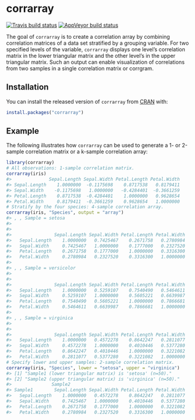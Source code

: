
# corrarray

<!-- badges: start -->

[![Travis build
status](https://travis-ci.com/Medicine1/corrarray.svg?branch=master)](https://travis-ci.com/Medicine1/corrarray)
[![AppVeyor build
status](https://ci.appveyor.com/api/projects/status/github/Medicine1/corrarray?branch=master&svg=true)](https://ci.appveyor.com/project/Medicine1/corrarray)
<!-- badges: end -->

The goal of `corrarray` is to create a correlation array by combining
correlation matrices of a data set stratified by a grouping variable.
For two specified levels of the variable, `corrarray` displays one
level’s correlation matrix in the lower triangular matrix and the
other level’s in the upper triangular matrix. Such an output can enable
visualization of correlations from two samples in a single correlation
matrix or corrgram.

## Installation

You can install the released version of `corrarray` from
[CRAN](https://CRAN.R-project.org) with:

``` r
install.packages("corrarray")
```

## Example

The following illustrates how `corrarray` can be used to generate a 1-
or 2-sample correlation matrix or a k-sample correlation array:

``` r
library(corrarray)
# All observations: 1-sample correlation matrix.
corrarray(iris)
#>              Sepal.Length Sepal.Width Petal.Length Petal.Width
#> Sepal.Length    1.0000000  -0.1175698    0.8717538   0.8179411
#> Sepal.Width    -0.1175698   1.0000000   -0.4284401  -0.3661259
#> Petal.Length    0.8717538  -0.4284401    1.0000000   0.9628654
#> Petal.Width     0.8179411  -0.3661259    0.9628654   1.0000000
# Stratify by the four species: 4-sample correlation array.
corrarray(iris, "Species", output = "array")
#> , , Sample = setosa
#> 
#>               
#>                Sepal.Length Sepal.Width Petal.Length Petal.Width
#>   Sepal.Length    1.0000000   0.7425467    0.2671758   0.2780984
#>   Sepal.Width     0.7425467   1.0000000    0.1777000   0.2327520
#>   Petal.Length    0.2671758   0.1777000    1.0000000   0.3316300
#>   Petal.Width     0.2780984   0.2327520    0.3316300   1.0000000
#> 
#> , , Sample = versicolor
#> 
#>               
#>                Sepal.Length Sepal.Width Petal.Length Petal.Width
#>   Sepal.Length    1.0000000   0.5259107    0.7540490   0.5464611
#>   Sepal.Width     0.5259107   1.0000000    0.5605221   0.6639987
#>   Petal.Length    0.7540490   0.5605221    1.0000000   0.7866681
#>   Petal.Width     0.5464611   0.6639987    0.7866681   1.0000000
#> 
#> , , Sample = virginica
#> 
#>               
#>                Sepal.Length Sepal.Width Petal.Length Petal.Width
#>   Sepal.Length    1.0000000   0.4572278    0.8642247   0.2811077
#>   Sepal.Width     0.4572278   1.0000000    0.4010446   0.5377280
#>   Petal.Length    0.8642247   0.4010446    1.0000000   0.3221082
#>   Petal.Width     0.2811077   0.5377280    0.3221082   1.0000000
# Specify lower and upper samples: 2-sample correlation matrix.
corrarray(iris, "Species", lower = "setosa", upper = "virginica")
#> [1] "Sample1 (lower triangular matrix) is 'setosa' (n=50)."   
#> [2] "Sample2 (upper triangular matrix) is 'virginica' (n=50)."
#>               Sample2
#> Sample1        Sepal.Length Sepal.Width Petal.Length Petal.Width
#>   Sepal.Length    1.0000000   0.4572278    0.8642247   0.2811077
#>   Sepal.Width     0.7425467   1.0000000    0.4010446   0.5377280
#>   Petal.Length    0.2671758   0.1777000    1.0000000   0.3221082
#>   Petal.Width     0.2780984   0.2327520    0.3316300   1.0000000
```

